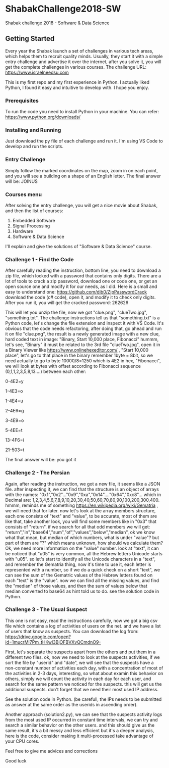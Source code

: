 # ShabakChallenge2018-SW

Shabak challenge 2018 - Software & Data Science

## Getting Started

Every year the Shabak launch a set of challenges in various tech areas, which helps them to recruit quality minds.
Usually, they start it with a simple entry challenge and advertise it over the internet, after you solve it, you will get the complete challenges in various courses. 
The challenge URL: https://www.israelneedsu.com

This is my first repo and my first experience in Python.
I actually liked Python, I found it easy and intuitive to develop with.
I hope you enjoy.

### Prerequisites

To run the code you need to install Python in your machine.
You can refer: https://www.python.org/downloads/ 

### Installing and Running

Just download the py file of each challenge and run it.
I'm using VS Code to develop and run the scripts.

### Entry Challenge 
Simply follow the marked coordinates on the map, zoom in on each point, and you will see a building on a shape of an English letter.
The final answer will be: JOINUS

### Courses menu 
After solving the entry challenge, you will get a nice movie about Shabak, and then the list of courses:
1. Embedded Software
2. Signal Processing
3. Hardware
4. Software & Data Science

I'll explain and give the solutions of "Software & Data Science" course.

### Challenge 1 - Find the Code
After carefully reading the instruction, bottom line, you need to download a zip file, which locked with a password that contains only digits.
There are a lot of tools to crack a zip password, download one or code one, or get an open source one and modify it for our needs, as I did.
Here is a small and easy to understand one: https://github.com/dib0/ZipPasswordCrack
download the code (c# code), open it, and modify it to check only digits. 
After you run it, you will get the cracked password: 262626

This will let you unzip the file, now we got "clue.png", "clueTwo.jpg", "something.txt".
The challenge instructions tell us that "something.txt" is a Python code, let's change the file extension and inspect it with VS Code.
It's obvious that the code needs refactoring, after doing that, go ahead and run it on file "clue.png", the result is a newly generated image with a new clue, hard coded text in image: "Binary, Start 10,000 place, Fibonacci"
hummm, let's see, "Binary" it must be related to the 3rd file "clueTwo.jpg", open it in a Binary Viewer like https://www.onlinehexeditor.com/ , "Start 10,000 place", let's go to that place in the binary remember 1byte = 8bit, so we need actually to go to byte 10000/8=1250 which is 4E2 in hex, "Fibonacci", we will look at bytes with offset according to Fibonacci sequence (0,1,1,2,3,5,8,13....) between each other: 

0-4E2=y

1-4E3=o

1-4E4=u

2-4E6=g

3-4E9=o

5-4EE=t

13-4F6=i

21-503=t

The final answer will be: you got it

### Challenge 2 - The Persian
Again, after reading the instruction, we got a new file, it seems like a JSON file. after inspecting it, we can find that the structure is an object of arrays with the names: "0x1","0x2"..."0x9","0xa","0x14"...."0x64","0xc8"...
which in Decimal are: 1,2,3,4,5,6,7,8,9,10,20,30,40,50,60,70,80,90,100,200,300,400. hmmm, reminds me of something https://en.wikipedia.org/wiki/Gematria , we will need that for later. now let's look at the array members structure, each one consists of "text" and "value", to be accurate, most of them are like that, take another look, you will find some members like in "0x3" that consists of "return". if we search for all that odd members we will get: "return","in","base64","sum","of","values","below","median", ok we know what that mean, but median of which numbers, what is under "value"? but part of them are "?" which means unknown, how should we calculate them?
Ok, we need more information on the "value" number. look at "text", it can be noticed that "u05" is very common, all the Hebrew letters Unicode starts with "u05". so let's start to identify all the Unicode characters in a "text", and remember the Gematria thing, now it's time to use it, each letter is represented with a number, so if we do a quick check on a short "text", we can see the sum of the Gematric values of the Hebrew letters found on each "text" is the "value". now we can find all the missing values, and find the "median" of those values, and then the sum of values below that median converted to base64 as hint told us to do.
see the solution code in Python.

### Challenge 3 - The Usual Suspect
This one is not easy, read the instructions carefully, now we got a big csv file which contains a log of activities of users on the net. and we have a list of users that know as suspects.
You can download the log from: https://drive.google.com/open?id=1mucrMI7Pm_tHKwI3BjOFBVXvQCmdnO9-

First, let's separate the suspects apart from the others and put them in a different two files. ok, now we need to look at the suspects activities, if we sort the file by "userid" and "date", we will see that the suspects have a non-constant number of activities each day, with a concentration of most of the activities in 2-3 days, interesting, so what about examin this behavior on others, simply we will count the activity in each day for each user, and search for the same pattern we noticed for the suspects. this will get us the additional suspects. don't forget that we need their most used IP address.

See the solution code in Python. (be carefull, the IPs needs to be submitted as answer at the same order as the userids in ascending order).

Another approach (solution2.py), we can see that the suspects activity logs from the most used IP occurred in constant time intervals, we can try and search a similar behavior on the other users. and this should give us the same result, it's a bit messy and less efficient but it's a deeper analysis, here is the code, consider making it multi-processed take advantage of your CPU cores.

Feel free to give me advices and corrections

Good luck
